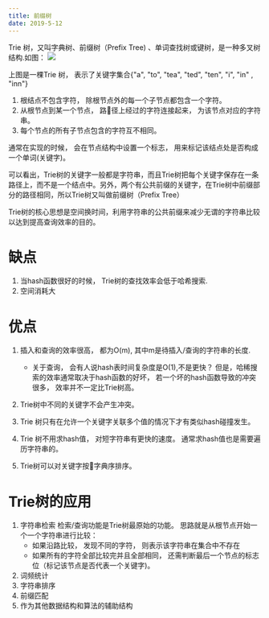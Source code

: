 ```yaml
---
title: 前缀树
date: 2019-5-12
---
```

Trie 树，又叫字典树、前缀树（Prefix Tree) 、单词查找树或键树，是一种多叉树结构.如图： 
![](https://upload.wikimedia.org/wikipedia/commons/thumb/b/be/Trie_example.svg/500px-Trie_example.svg.png)

上图是一棵Trie 树， 表示了关键字集合{"a", "to", "tea", "ted", "ten", "i", "in" , "inn"}
1. 根结点不包含字符， 除根节点外的每一个子节点都包含一个字符。 
2. 从根节点到某一个节点， 路径上经过的字符连接起来， 为该节点对应的字符串。 
3. 每个节点的所有子节点包含的字符互不相同。 

通常在实现的时候， 会在节点结构中设置一个标志， 用来标记该结点处是否构成一个单词(关键字)。 

可以看出，Trie树的关键字一般都是字符串，而且Trie树把每个关键字保存在一条路径上，而不是一个结点中。另外，两个有公共前缀的关键字，在Trie树中前缀部分的路径相同，所以Trie树又叫做前缀树（Prefix Tree）

Trie树的核心思想是空间换时间，利用字符串的公共前缀来减少无谓的字符串比较以达到提高查询效率的目的。
<!-- more -->

# 缺点
1. 当hash函数很好的时候， Trie树的查找效率会低于哈希搜索. 
2. 空间消耗大

# 优点
1. 插入和查询的效率很高， 都为O(m), 其中m是待插入/查询的字符串的长度. 
    - 关于查询， 会有人说hash表时间复杂度是O(1),不是更快？ 但是，哈稀搜索的效率通常取决于hash函数的好坏， 若一个坏的hash函数导致的冲突很多， 效率并不一定比Trie树高。
2. Trie树中不同的关键字不会产生冲突。 
3. Trie 树只有在允许一个关键字关联多个值的情况下才有类似hash碰撞发生。
4. Trie 树不用求hash值， 对短字符串有更快的速度。 通常求hash值也是需要遍历字符串的。 

5. Trie树可以对关键字按字典序排序。 

# Trie树的应用
1. 字符串检索
检索/查询功能是Trie树最原始的功能。 思路就是从根节点开始一个一个字符串进行比较： 
    - 如果沿路比较， 发现不同的字符， 则表示该字符串在集合中不存在
    - 如果所有的字符全部比较完并且全部相同， 还需判断最后一个节点的标志位（标记该节点是否代表一个关键字)。
2. 词频统计
3. 字符串排序
4. 前缀匹配
5. 作为其他数据结构和算法的辅助结构